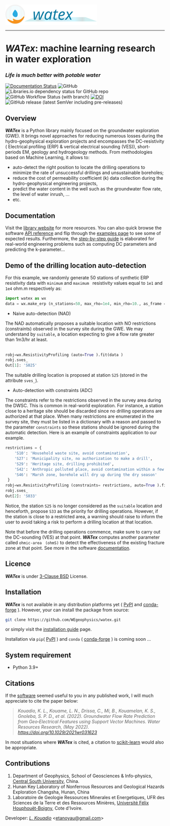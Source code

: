 <img src="docs/_static/logo_wide_rev.svg"><br>

-----------------------------------------------------

# *WATex*: machine learning research in water exploration

### *Life is much better with potable water*

 [![Documentation Status](https://readthedocs.org/projects/watex/badge/?version=latest)](https://watex.readthedocs.io/en/latest/?badge=latest)
 ![GitHub](https://img.shields.io/github/license/WEgeophysics/watex?color=blue&label=Licence&logo=Github&logoColor=blue&style=flat-square)
 ![Libraries.io dependency status for GitHub repo](https://img.shields.io/librariesio/github/WEgeophysics/watex?logo=appveyor)
 ![GitHub Workflow Status (with branch)](https://img.shields.io/github/actions/workflow/status/WEgeophysics/watex/ci.yaml)
 [![DOI](https://zenodo.org/badge/DOI/10.5281/zenodo.7553789.svg)](https://doi.org/10.5281/zenodo.7553789)
 ![GitHub release (latest SemVer including pre-releases)](https://img.shields.io/github/v/release/WEgeophysics/watex?color=blue&include_prereleases&logo=python)


##  Overview

**_WATex_** is a Python library mainly focused on the groundwater exploration (GWE). It brings novel approaches 
    for reducing numerous losses during the hydro-geophysical exploration projects and encompasses 
    the DC-resistivity ( Electrical profiling (ERP) & vertical electrical sounding (VES)), short-periods EM, geology 
    and hydrogeology methods. From methodologies based on Machine Learning,  it allows to: 
   - auto-detect the right position to locate the drilling operations to minimize the rate of unsuccessful drillings and unsustainable boreholes;
   - reduce the cost of permeability coefficient (k) data collection during the hydro-geophysical engineering projects,
   - predict the water content in the well such as the groundwater flow rate, the level of water inrush, ...
   - etc.


## Documentation 

Visit the [library website](https://watex.readthedocs.io/en/latest/) for more resources. You can also quick browse the software [API reference](https://watex.readthedocs.io/en/latest/api_references.html)
and flip through the [examples page](https://watex.readthedocs.io/en/latest/glr_examples/index.html) to see some of expected results. Furthermore, the 
[step-by-step guide](https://watex.readthedocs.io/en/latest/glr_examples/applications/index.html#applications-step-by-step-guide) is elaborated for real-world 
engineering problems such as computing DC parameters and predicting the k-parameter... 

## Demo of the drilling location auto-detection 

For this example, we randomly generate 50 stations of synthetic ERP resistivity data with ``minimum`` and ``maximum ``
resistivity values equal to  ``1e1`` and ``1e4`` ohm.m  respectively as:

```python 
import watex as wx 
data = wx.make_erp (n_stations=50, max_rho=1e4, min_rho=10., as_frame =True, seed =42 ) 
``` 
* Naive auto-detection (NAD)

The NAD automatically proposes a suitable location with NO restrictions (constraints) observed in the survey site
during the GWE. We may understand by ``suitable``, a location expecting to give a flow rate greater 
than 1m3/hr at least. 

```python

robj=wx.ResistivityProfiling (auto=True ).fit(data ) 
robj.sves_ 
Out[1]: 'S025'

```
The suitable drilling location is proposed at station ``S25`` (stored in the attribute ``sves_``). 

* Auto-detection with constraints (ADC)

The constraints refer to the restrictions observed in the survey area during the DWSC. This is common
in real-world exploration. For instance, a station close to a heritage site should be discarded 
since no drilling operations are authorized at that place. When many restrictions 
are enumerated in the survey site, they must be listed in a dictionary with a reason and passed to the parameter 
``constraints`` so these stations should be ignored during the automatic detection. Here is an example of constraints
application to our example.

```python 
restrictions = {
    'S10': 'Household waste site, avoid contamination',
    'S27': 'Municipality site, no authorization to make a drill',
    'S29': 'Heritage site, drilling prohibited',
    'S42': 'Anthropic polluted place, avoid contamination within a few years',
    'S46': 'Marsh zone, borehole will dry up during the dry season'
 }
robj=wx.ResistivityProfiling (constraints= restrictions, auto=True ).fit(data ) 
robj.sves_
Out[2]: 'S033'
```
Notice, the station ``S25`` is no longer considered as the `suitable` location and henceforth, propose ``S33`` as the
priority for drilling operations. However, if the station is close to a restricted area, a warning should raise to 
inform the user to avoid taking a risk to perform a drilling location at that location.

Note that before the drilling operations commence, make sure to carry out the DC-sounding (VES) at that point. **_WATex_** computes 
another parameter called `ohmic-area` `` (ohmS)`` to detect the effectiveness of the existing fracture zone at that point. See more in 
the software [documentation](https://watex.readthedocs.io/en/latest/).
  
## Licence 

**_WATex_** is under [3-Clause BSD](https://opensource.org/licenses/BSD-3-Clause) License.

## Installation 

**_WATex_** is not available in any distribution platforms yet ( [PyPI](https://pypi.org/)  and [conda-forge](https://conda-forge.org/) ). 
However, your can install the package from source: 

```bash
git clone https://github.com/WEgeophysics/watex.git 
```
or simply visit the [installation guide](https://watex.readthedocs.io/en/latest/installation.html) page.

Installation via `pip`( [PyPI](https://pypi.org/) ) and `conda` ( [conda-forge](https://conda-forge.org/) ) is coming soon ... 

## System requirement

* Python 3.9+ 


## Citations

If the [software](https://doi.org/10.5281/zenodo.7553789) seemed useful to you in any published work, I will much appreciate to cite the paper below:

> *Kouadio, K. L., Kouame, L. N., Drissa, C., Mi, B., Kouamelan, K. S., Gnoleba, S. P. D., et al. (2022). Groundwater Flow Rate Prediction from Geo‐Electrical Features using Support Vector Machines. Water Resources Research, (May 2022). https://doi.org/10.1029/2021wr031623*

In most situations where **_WATex_** is cited, a citation to [scikit-learn](https://scikit-learn.org/stable/about.html#citing-scikit-learn) would also be appropriate.

## Contributions 

1. Department of Geophysics, School of Geosciences & Info-physics, [Central South University](https://en.csu.edu.cn/), China.
2. Hunan Key Laboratory of Nonferrous Resources and Geological Hazards Exploration Changsha, Hunan, China
3. Laboratoire de Geologie Ressources Minerales et Energetiques, UFR des Sciences de la Terre et des Ressources Minières, [Université Félix Houphouët-Boigny]( https://www.univ-fhb.edu.ci/index.php/ufr-strm/), Cote d'Ivoire.

Developer: [_L. Kouadio_](https://wegeophysics.github.io/) <<etanoyau@gmail.com>>




